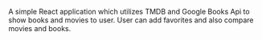 A simple React application which utilizes TMDB and Google Books Api to show books and movies to user. User can add favorites and also compare movies and books.


